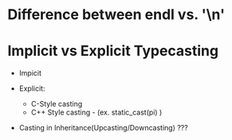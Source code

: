 # Difference between endl vs. '\n'

# Implicit vs Explicit Typecasting

- Impicit
- Explicit:
    - C-Style casting
    - C++ Style casting - (ex. static_cast<int>(pi) )

- Casting in Inheritance(Upcasting/Downcasting) ???
